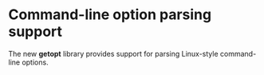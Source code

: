 # Command-line option parsing support

The new **getopt** library provides support for parsing Linux-style
command-line options.

